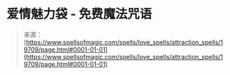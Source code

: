 <!--yml

分类：未分类

日期：2024-06-12 19:01:55

-->

# 爱情魅力袋 - 免费魔法咒语

> 来源：[https://www.spellsofmagic.com/spells/love_spells/attraction_spells/19709/page.html#0001-01-01](https://www.spellsofmagic.com/spells/love_spells/attraction_spells/19709/page.html#0001-01-01)
